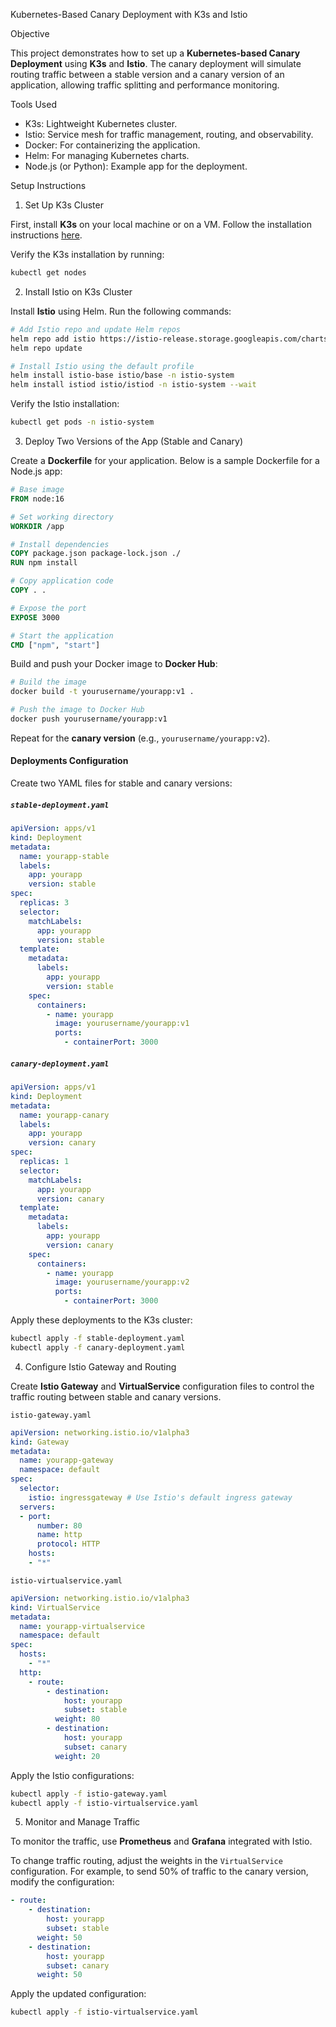 
Kubernetes-Based Canary Deployment with K3s and Istio

 Objective

This project demonstrates how to set up a **Kubernetes-based Canary Deployment** using **K3s** and **Istio**. The canary deployment will simulate routing traffic between a stable version and a canary version of an application, allowing traffic splitting and performance monitoring.

Tools Used

- K3s: Lightweight Kubernetes cluster.
- Istio: Service mesh for traffic management, routing, and observability.
- Docker: For containerizing the application.
- Helm: For managing Kubernetes charts.
- Node.js (or Python): Example app for the deployment.

 Setup Instructions

 1. Set Up K3s Cluster

First, install **K3s** on your local machine or on a VM. Follow the installation instructions [here](https://k3s.io/).

Verify the K3s installation by running:

```bash
kubectl get nodes
```

 2. Install Istio on K3s Cluster

Install **Istio** using Helm. Run the following commands:

```bash
# Add Istio repo and update Helm repos
helm repo add istio https://istio-release.storage.googleapis.com/charts
helm repo update

# Install Istio using the default profile
helm install istio-base istio/base -n istio-system
helm install istiod istio/istiod -n istio-system --wait
```

Verify the Istio installation:

```bash
kubectl get pods -n istio-system
```

3. Deploy Two Versions of the App (Stable and Canary)

Create a **Dockerfile** for your application. Below is a sample Dockerfile for a Node.js app:

```Dockerfile
# Base image
FROM node:16

# Set working directory
WORKDIR /app

# Install dependencies
COPY package.json package-lock.json ./
RUN npm install

# Copy application code
COPY . .

# Expose the port
EXPOSE 3000

# Start the application
CMD ["npm", "start"]
```

Build and push your Docker image to **Docker Hub**:

```bash
# Build the image
docker build -t yourusername/yourapp:v1 .

# Push the image to Docker Hub
docker push yourusername/yourapp:v1
```

Repeat for the **canary version** (e.g., `yourusername/yourapp:v2`).

#### Deployments Configuration

Create two YAML files for stable and canary versions:

##### `stable-deployment.yaml`

```yaml
apiVersion: apps/v1
kind: Deployment
metadata:
  name: yourapp-stable
  labels:
    app: yourapp
    version: stable
spec:
  replicas: 3
  selector:
    matchLabels:
      app: yourapp
      version: stable
  template:
    metadata:
      labels:
        app: yourapp
        version: stable
    spec:
      containers:
        - name: yourapp
          image: yourusername/yourapp:v1
          ports:
            - containerPort: 3000
```

##### `canary-deployment.yaml`

```yaml
apiVersion: apps/v1
kind: Deployment
metadata:
  name: yourapp-canary
  labels:
    app: yourapp
    version: canary
spec:
  replicas: 1
  selector:
    matchLabels:
      app: yourapp
      version: canary
  template:
    metadata:
      labels:
        app: yourapp
        version: canary
    spec:
      containers:
        - name: yourapp
          image: yourusername/yourapp:v2
          ports:
            - containerPort: 3000
```

Apply these deployments to the K3s cluster:

```bash
kubectl apply -f stable-deployment.yaml
kubectl apply -f canary-deployment.yaml
```
4. Configure Istio Gateway and Routing

Create **Istio Gateway** and **VirtualService** configuration files to control the traffic routing between stable and canary versions.

 `istio-gateway.yaml`

```yaml
apiVersion: networking.istio.io/v1alpha3
kind: Gateway
metadata:
  name: yourapp-gateway
  namespace: default
spec:
  selector:
    istio: ingressgateway # Use Istio's default ingress gateway
  servers:
  - port:
      number: 80
      name: http
      protocol: HTTP
    hosts:
    - "*"
```

 `istio-virtualservice.yaml`

```yaml
apiVersion: networking.istio.io/v1alpha3
kind: VirtualService
metadata:
  name: yourapp-virtualservice
  namespace: default
spec:
  hosts:
    - "*"
  http:
    - route:
        - destination:
            host: yourapp
            subset: stable
          weight: 80
        - destination:
            host: yourapp
            subset: canary
          weight: 20
```

Apply the Istio configurations:

```bash
kubectl apply -f istio-gateway.yaml
kubectl apply -f istio-virtualservice.yaml
```
 5. Monitor and Manage Traffic

To monitor the traffic, use **Prometheus** and **Grafana** integrated with Istio.

To change traffic routing, adjust the weights in the `VirtualService` configuration. For example, to send 50% of traffic to the canary version, modify the configuration:

```yaml
- route:
    - destination:
        host: yourapp
        subset: stable
      weight: 50
    - destination:
        host: yourapp
        subset: canary
      weight: 50
```




Apply the updated configuration:

```bash
kubectl apply -f istio-virtualservice.yaml
```



